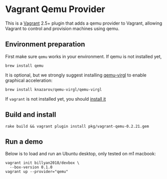 # Vagrant Qemu Provider

This is a [Vagrant](http://www.vagrantup.com) 2.5+ plugin that adds a
qemu provider to Vagrant, allowing Vagrant to control and provision
machines using qemu.

## Environment preparation
First make sure `qemu` works in your environment.
If qemu is not installed yet,
```
brew install qemu
```

It is optional, but we strongly suggest installing [qemu-virgl](https://github.com/knazarov/homebrew-qemu-virgl)
to enable graphical acceleration:
```
brew install knazarov/qemu-virgl/qemu-virgl
```
If `vagrant` is not installed yet, you should [install it](https://www.vagrantup.com)

## Build and install
```
rake build && vagrant plugin install pkg/vagrant-qemu-0.2.21.gem
```

## Run a demo

Below is to load and run an Ubuntu desktop, only tested on m1 macbook:
```shell
vagrant init billyan2018/devbox \
  --box-version 0.1.0
vagrant up --provider="qemu"
```

